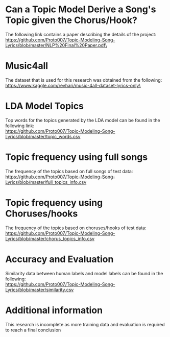 # Can a Topic Model Derive a Song's Topic given the Chorus/Hook?
The following link contains a paper describing the details of the project:\
https://github.com/Proto007/Topic-Modeling-Song-Lyrics/blob/master/NLP%20Final%20Paper.pdf\
# Music4all
The dataset that is used for this research was obtained from the following:\
https://www.kaggle.com/revhari/music-4all-dataset-lyrics-only\
# LDA Model Topics
Top words for the topics generated by the LDA model can be found in the following link:\
https://github.com/Proto007/Topic-Modeling-Song-Lyrics/blob/master/topic_words.csv
# Topic frequency using full songs
The frequency of the topics based on full songs of test data:\
https://github.com/Proto007/Topic-Modeling-Song-Lyrics/blob/master/full_topics_info.csv
# Topic frequency using Choruses/hooks
The frequency of the topics based on choruses/hooks of test data:\
https://github.com/Proto007/Topic-Modeling-Song-Lyrics/blob/master/chorus_topics_info.csv
# Accuracy and Evaluation
Similarity data between human labels and model labels can be found in the following:\
https://github.com/Proto007/Topic-Modeling-Song-Lyrics/blob/master/similarity.csv
# Additional information
This research is incomplete as more training data and evaluation is required to reach a final conclusion

